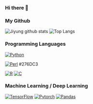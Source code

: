 ### Hi there 👋

### My Github
![Jiyung github stats](https://github-readme-stats.vercel.app/api?username=shineonme56&&show_icons=true&hide_border=true&count_private=true)
![Top Langs](https://github-readme-stats.vercel.app/api/top-langs/?username=shineonme56&&layout=compact&langs_count=81)


### Programming Languages
<a href="" target="_blank"><img alt="Python" src="https://img.shields.io/badge/python%20-%2314354C.svg?&style=flat-square&logo=python&logoColor=white"/></a>

<a href="" target="_blank"><img alt="Perl" src="https://img.shields.io/badge/-Perl-39457E?style=flat&logo=Perl"/></a>
#276DC3

<a href="" target="_blank"><img alt="R" src="https://img.shields.io/badge/R%20-%2314354C.svg?&style=flat-square&logo=R&logoColor=white"/></a>
<a href="" target="_blank"><img alt="C" src="https://img.shields.io/badge/c%20-%2300599C.svg?&style=flat-square&logo=c&logoColor=white"/></a>

### Machine Learning / Deep Learning
<a href="" target="_blank"><img alt="TensorFlow" src="https://img.shields.io/badge/TensorFlow%20-%23FF6F00.svg?&style=flat-square&logo=TensorFlow&logoColor=white" /></a>
<a href="" target="_blank"><img alt="Pytorch" src="https://img.shields.io/badge/Pytorch%20-%23EE4C2C.svg?&style=flat-square&logo=Pytorch&logoColor=white" /></a>
<a href="" target="_blank"><img alt="Pandas" src="https://img.shields.io/badge/pandas%20-%23150458.svg?&style=flat-square&logo=pandas&logoColor=white" /></a>
